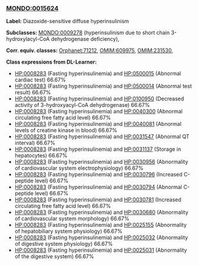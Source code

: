 
### [MONDO:0015624](http://purl.obolibrary.org/obo/MONDO_0015624)
**Label:** Diazoxide-sensitive diffuse hyperinsulinism

**Subclasses:** [MONDO:0009278](http://purl.obolibrary.org/obo/MONDO_0009278) (hyperinsulinism due to short chain 3-hydroxylacyl-CoA dehydrogenase deficiency), 

**Corr. equiv. classes:** [Orphanet:71212](http://www.orpha.net/ORDO/Orphanet_71212), [OMIM:609975](http://purl.obolibrary.org/obo/OMIM_609975), [OMIM:231530](http://purl.obolibrary.org/obo/OMIM_231530), 

**Class expressions from DL-Learner:**

- [HP:0008283](http://purl.obolibrary.org/obo/HP_0008283) (Fasting hyperinsulinemia) and [HP:0500015](http://purl.obolibrary.org/obo/HP_0500015) (Abnormal cardiac test) 66.67%
- [HP:0008283](http://purl.obolibrary.org/obo/HP_0008283) (Fasting hyperinsulinemia) and [HP:0500014](http://purl.obolibrary.org/obo/HP_0500014) (Abnormal test result) 66.67%
- [HP:0008283](http://purl.obolibrary.org/obo/HP_0008283) (Fasting hyperinsulinemia) and [HP:0100950](http://purl.obolibrary.org/obo/HP_0100950) (Decreased activity of 3-hydroxyacyl-CoA dehydrogenase) 66.67%
- [HP:0008283](http://purl.obolibrary.org/obo/HP_0008283) (Fasting hyperinsulinemia) and [HP:0040300](http://purl.obolibrary.org/obo/HP_0040300) (Abnormal circulating free fatty acid level) 66.67%
- [HP:0008283](http://purl.obolibrary.org/obo/HP_0008283) (Fasting hyperinsulinemia) and [HP:0040081](http://purl.obolibrary.org/obo/HP_0040081) (Abnormal levels of creatine kinase in blood) 66.67%
- [HP:0008283](http://purl.obolibrary.org/obo/HP_0008283) (Fasting hyperinsulinemia) and [HP:0031547](http://purl.obolibrary.org/obo/HP_0031547) (Abnormal QT interval) 66.67%
- [HP:0008283](http://purl.obolibrary.org/obo/HP_0008283) (Fasting hyperinsulinemia) and [HP:0031137](http://purl.obolibrary.org/obo/HP_0031137) (Storage in hepatocytes) 66.67%
- [HP:0008283](http://purl.obolibrary.org/obo/HP_0008283) (Fasting hyperinsulinemia) and [HP:0030956](http://purl.obolibrary.org/obo/HP_0030956) (Abnormality of cardiovascular system electrophysiology) 66.67%
- [HP:0008283](http://purl.obolibrary.org/obo/HP_0008283) (Fasting hyperinsulinemia) and [HP:0030796](http://purl.obolibrary.org/obo/HP_0030796) (Increased C-peptide level) 66.67%
- [HP:0008283](http://purl.obolibrary.org/obo/HP_0008283) (Fasting hyperinsulinemia) and [HP:0030794](http://purl.obolibrary.org/obo/HP_0030794) (Abnormal C-peptide level) 66.67%
- [HP:0008283](http://purl.obolibrary.org/obo/HP_0008283) (Fasting hyperinsulinemia) and [HP:0030781](http://purl.obolibrary.org/obo/HP_0030781) (Increased circulating free fatty acid level) 66.67%
- [HP:0008283](http://purl.obolibrary.org/obo/HP_0008283) (Fasting hyperinsulinemia) and [HP:0030680](http://purl.obolibrary.org/obo/HP_0030680) (Abnormality of cardiovascular system morphology) 66.67%
- [HP:0008283](http://purl.obolibrary.org/obo/HP_0008283) (Fasting hyperinsulinemia) and [HP:0025155](http://purl.obolibrary.org/obo/HP_0025155) (Abnormality of hepatobiliary system physiology) 66.67%
- [HP:0008283](http://purl.obolibrary.org/obo/HP_0008283) (Fasting hyperinsulinemia) and [HP:0025032](http://purl.obolibrary.org/obo/HP_0025032) (Abnormality of digestive system physiology) 66.67%
- [HP:0008283](http://purl.obolibrary.org/obo/HP_0008283) (Fasting hyperinsulinemia) and [HP:0025031](http://purl.obolibrary.org/obo/HP_0025031) (Abnormality of the digestive system) 66.67%


